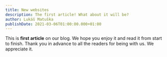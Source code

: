 ```yaml
---
title: New websites
description: The first article! What about it will be?
author: Lukáš Matuška
publishDate: 2021-03-06T01:00:00.000+01:00
---
```


This is  **first article** on our blog. We hope you enjoy it and read it from start to finish. Thank you in advance to all the readers for being with us. We appreciate it.